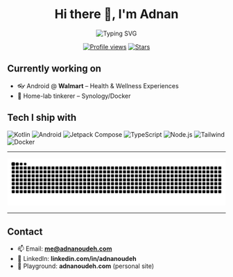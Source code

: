 <div align="center">

  <!-- Typing header -->
  <h1 align="center">Hi there 👋, I'm Adnan</h1>
  <img src="https://readme-typing-svg.demolab.com?font=Inter&weight=700&size=28&duration=3000&pause=800&color=3B82F6&center=true&vCenter=true&width=700&lines=Android+Developer+%F0%9F%93%B1;Kotlin+%7C+Jetpack+Compose+%7C+TypeScript;Walmart+Health+%26+Wellness;Home+lab+enthusiast" alt="Typing SVG" />

  <!-- Quick badges -->
  <p>
    <a href="https://github.com/add99o"><img alt="Profile views" src="https://komarev.com/ghpvc/?username=add99o&style=flat-square&color=3B82F6"></a>
    <a href="https://github.com/anuraghazra/github-readme-stats"><img alt="Stars" src="https://img.shields.io/github/stars/add99o?style=flat-square&label=stars&color=10B981"></a>
  </p>

</div>

## Currently working on
- 👓 Android @ **Walmart** – Health & Wellness Experiences
- 🧰 Home-lab tinkerer – Synology/Docker

## Tech I ship with
<p>
  <img alt="Kotlin" src="https://img.shields.io/badge/Kotlin-7F52FF?logo=kotlin&logoColor=white&style=for-the-badge"/>
  <img alt="Android" src="https://img.shields.io/badge/Android-3DDC84?logo=android&logoColor=white&style=for-the-badge"/>
  <img alt="Jetpack Compose" src="https://img.shields.io/badge/Jetpack%20Compose-4285F4?logo=jetpackcompose&logoColor=white&style=for-the-badge"/>
  <img alt="TypeScript" src="https://img.shields.io/badge/TypeScript-3178C6?logo=typescript&logoColor=white&style=for-the-badge"/>
  <img alt="Node.js" src="https://img.shields.io/badge/Node.js-339933?logo=nodedotjs&logoColor=white&style=for-the-badge"/>
  <img alt="Tailwind" src="https://img.shields.io/badge/Tailwind-38BDF8?logo=tailwindcss&logoColor=white&style=for-the-badge"/>
  <img alt="Docker" src="https://img.shields.io/badge/Docker-2496ED?logo=docker&logoColor=white&style=for-the-badge"/>
</p>

---

<p align="center">
  <img src="https://raw.githubusercontent.com/add99o/add99o/output/github-contribution-grid-snake-dark.svg" alt="snake"/>
</p>

---

## Contact
- 📫 Email: **me@adnanoudeh.com**  
- 💼 LinkedIn: **linkedin.com/in/adnanoudeh**  
- 🧪 Playground: **adnanoudeh.com** (personal site)
